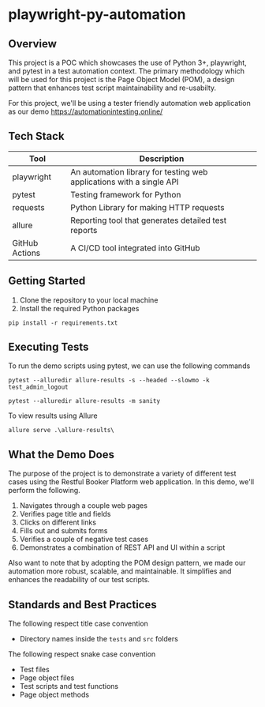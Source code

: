# playwright-py-automation
## Overview

This project is a POC which showcases the use of Python 3+, playwright, and pytest in a test automation context.
The primary methodology which will be used for this project is the Page Object Model (POM), a design pattern that enhances test script maintainability and re-usabilty.

For this project, we'll be using a tester friendly automation web application as our demo
https://automationintesting.online/


## Tech Stack

| Tool           | Description                                                          |
|----------------|----------------------------------------------------------------------|
| playwright     | An automation library for testing web applications with a single API |
| pytest         | Testing framework for Python                                         |
| requests       | Python Library for making HTTP requests                              |
| allure         | Reporting tool that generates detailed test reports                  |
| GitHub Actions | A CI/CD tool integrated into GitHub                                  |

## Getting Started

1. Clone the repository to your local machine
2. Install the required Python packages

```pip install -r requirements.txt```

## Executing Tests

To run the demo scripts using pytest, we can use the following commands

```pytest --alluredir allure-results -s --headed --slowmo -k test_admin_logout```

```pytest --alluredir allure-results -m sanity```

To view results using Allure

```allure serve .\allure-results\```

## What the Demo Does

The purpose of the project is to demonstrate a variety of different test cases using the Restful Booker Platform web application.
In this demo, we'll perform the following.

1. Navigates through a couple web pages
2. Verifies page title and fields
3. Clicks on different links
4. Fills out and submits forms
5. Verifies a couple of negative test cases
6. Demonstrates a combination of REST API and UI within a script

Also want to note that by adopting the POM design pattern, we made our automation more robust, scalable, and maintainable.
It simplifies and enhances the readability of our test scripts.

## Standards and Best Practices

The following respect title case convention
- Directory names inside the `tests` and `src` folders

The following respect snake case convention
- Test files
- Page object files
- Test scripts and test functions
- Page object methods